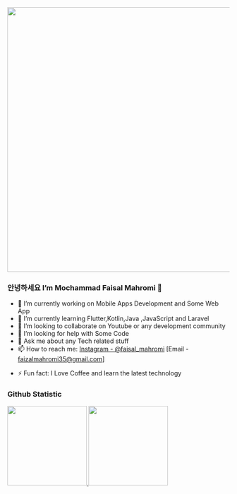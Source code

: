 <!-- ![My card name](https://cardivo.vercel.app/api?name=Mochammad%20Faizal%20Mahromi&description=A%20Programer%20Bucin&image=https://avatars.githubusercontent.com/u/54567065?v=4&backgroundColor=%23293B5F&instagram=faisal_mahromi&linkedin=Mochammad%20Faizal%20Mahromi&github=faisal-t&pattern=topography&colorPattern=%2347597E&fontColor=%23ddd&iconColor=%23fff&opacity=0.3) -->

<img height="600cm" src="https://cardivo.vercel.app/api?name=Mochammad%20Faizal%20Mahromi&description=A%20Programer%20Bucin&image=https://avatars.githubusercontent.com/u/54567065?v=4&backgroundColor=%23293B5F&instagram=faisal_mahromi&linkedin=Mochammad%20Faizal%20Mahromi&github=faisal-t&pattern=topography&colorPattern=%2347597E&fontColor=%23ddd&iconColor=%23fff&opacity=0.3"/>

### 안녕하세요 I’m Mochammad Faisal Mahromi  👋


<!-- **faisal-t/faisal-t** is a ✨ _special_ ✨ repository because its `README.md` (this file) appears on your GitHub profile.



Here are some ideas to get you started: -->



- 🔭 I’m currently working on Mobile Apps Development and Some Web App
- 🌱 I’m currently learning Flutter,Kotlin,Java ,JavaScript and Laravel
- 👯 I’m looking to collaborate on Youtube or any development community
- 🤔 I’m looking for help with Some Code 
- 💬 Ask me about any Tech related stuff
- 📫 How to reach me: [Instagram - @faisal_mahromi](https://www.instagram.com/faisal_mahromi/) [Email - faizalmahromi35@gmail.com]
<!-- - 😄 Pronouns: ... -->
- ⚡ Fun fact: I Love Coffee and learn the latest technology

### Github Statistic
<p align="left">
<a href="https://github.com/faisal-t">
  <img height="180em" src="https://github-readme-stats-eight-theta.vercel.app/api?username=faisal-t&show_icons=true&include_all_commits=true&count_private=true"/>
  <img height="180em" src="https://github-readme-stats-eight-theta.vercel.app/api/top-langs/?username=faisal-t&layout=compact&langs_count=8"/>
</a>
</p>

